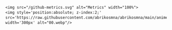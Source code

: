 <div style="position:realitive; display: flex; flex-wrap: nowrap;"> 
    
    <img src="/github-metrics.svg" alt="Metrics" width="100%">
    <img style='position:absolute; z-index:2;' src='https://raw.githubusercontent.com/abrikosmna/abrikosmna/main/anime_picture.jfif' width='300px' alt="00.webp"/>
</div> 




